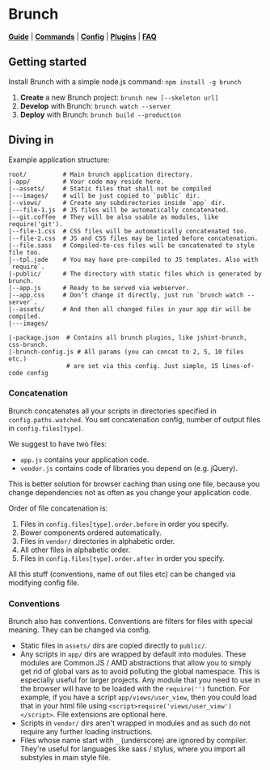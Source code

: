 # Brunch

[**Guide**](https://github.com/brunch/brunch-guide#readme) | [**Commands**](./commands.md) | [**Config**](./config.md) | [**Plugins**](./plugins.md) | [**FAQ**](./faq.md)

## Getting started

Install Brunch with a simple node.js command: `npm install -g brunch`

1. **Create** a new Brunch project: `brunch new [--skeleton url]`
2. **Develop** with Brunch: `brunch watch --server`
3. **Deploy** with Brunch: `brunch build --production`

## Diving in

Example application structure:

```
root/          # Main brunch application directory.
|-app/         # Your code may reside here.
|--assets/     # Static files that shall not be compiled
|---images/    # will be just copied to `public` dir.
|--views/      # Create any subdirectories inside `app` dir.
|---file-1.js  # JS files will be automatically concatenated.
|--git.coffee  # They will be also usable as modules, like require('git').
|--file-1.css  # CSS files will be automatically concatenated too.
|--file-2.css  # JS and CSS files may be linted before concatenation.
|--file.sass   # Compiled-to-css files will be concatenated to style file too.
|--tpl.jade    # You may have pre-compiled to JS templates. Also with `require`.
|-public/      # The directory with static files which is generated by brunch.
|--app.js      # Ready to be served via webserver.
|--app.css     # Don’t change it directly, just run `brunch watch --server`.
|--assets/     # And then all changed files in your app dir will be compiled.
|---images/

|-package.json  # Contains all brunch plugins, like jshint-brunch, css-brunch.
|-brunch-config.js # All params (you can concat to 2, 5, 10 files etc.)
                # are set via this config. Just simple, 15 lines-of-code config
```

### Concatenation

Brunch concatenates all your scripts in directories specified in
`config.paths.watched`. You set concatenation config, number of
output files in `config.files[type]`.

We suggest to have two files:

* `app.js` contains your application code.
* `vendor.js` contains code of libraries you depend on (e.g. jQuery).

This is better solution for browser caching than using one file,
because you change dependencies not as often as you change
your application code.

Order of file concatenation is:

1. Files in `config.files[type].order.before` in order you specify.
2. Bower components ordered automatically.
3. Files in `vendor/` directories in alphabetic order.
4. All other files in alphabetic order.
5. Files in `config.files[type].order.after` in order you specify.

All this stuff (conventions, name of out files etc) can be changed
via modifying config file.

### Conventions

Brunch also has conventions. Conventions are filters for files with special meaning. They can be changed via config.

* Static files in `assets/` dirs are copied directly to `public/`.
* Any scripts in `app/` dirs are wrapped by default into modules. These modules are Common.JS / AMD abstractions that allow you to simply get rid of global vars as to avoid polluting the global namespace. This is especially useful for larger projects. Any module that you need to use in the browser will have to be loaded with the `require('')` function. For example, if you have a script `app/views/user_view`, then you could load that in your html file using `<script>require('views/user_view')</script>`. File extensions are optional here.
* Scripts in `vendor/` dirs aren't wrapped in modules and as such do not require any further loading instructions.
* Files whose name start with `_` (underscore) are ignored by compiler. They're useful for languages like sass / stylus, where you import all substyles in main style file.
